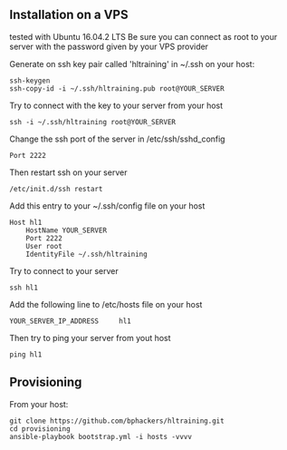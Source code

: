 ## Installation on a VPS

tested with Ubuntu 16.04.2 LTS
Be sure you can connect as root to your server with the password given by your VPS provider

Generate on ssh key pair called 'hltraining' in ~/.ssh on your host:

    ssh-keygen  
    ssh-copy-id -i ~/.ssh/hltraining.pub root@YOUR_SERVER

Try to connect with the key to your server from your host

    ssh -i ~/.ssh/hltraining root@YOUR_SERVER

Change the ssh port of the server in /etc/ssh/sshd_config

    Port 2222

Then restart ssh on your server

    /etc/init.d/ssh restart

Add this entry to your ~/.ssh/config file on your host

    Host hl1
        HostName YOUR_SERVER
        Port 2222
        User root
        IdentityFile ~/.ssh/hltraining

Try to connect to your server

    ssh hl1

Add the following line to /etc/hosts file on your host

    YOUR_SERVER_IP_ADDRESS     hl1

Then try to ping your server from yout host

    ping hl1

## Provisioning

From your host:

    git clone https://github.com/bphackers/hltraining.git
    cd provisioning
    ansible-playbook bootstrap.yml -i hosts -vvvv
